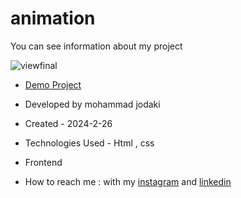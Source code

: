 ﻿# animation
You can see information about my project

![viewfinal](https://private-user-images.githubusercontent.com/154656255/328382796-0524ba7b-0e67-4bfa-9dfd-9069c16c4b98.png?jwt=eyJhbGciOiJIUzI1NiIsInR5cCI6IkpXVCJ9.eyJpc3MiOiJnaXRodWIuY29tIiwiYXVkIjoicmF3LmdpdGh1YnVzZXJjb250ZW50LmNvbSIsImtleSI6ImtleTUiLCJleHAiOjE3MTUxNjQ1MzQsIm5iZiI6MTcxNTE2NDIzNCwicGF0aCI6Ii8xNTQ2NTYyNTUvMzI4MzgyNzk2LTA1MjRiYTdiLTBlNjctNGJmYS05ZGZkLTkwNjljMTZjNGI5OC5wbmc_WC1BbXotQWxnb3JpdGhtPUFXUzQtSE1BQy1TSEEyNTYmWC1BbXotQ3JlZGVudGlhbD1BS0lBVkNPRFlMU0E1M1BRSzRaQSUyRjIwMjQwNTA4JTJGdXMtZWFzdC0xJTJGczMlMkZhd3M0X3JlcXVlc3QmWC1BbXotRGF0ZT0yMDI0MDUwOFQxMDMwMzRaJlgtQW16LUV4cGlyZXM9MzAwJlgtQW16LVNpZ25hdHVyZT03ODYwNTk1ODVkNTliYmM4MjUxZjIzNGVhMTM3NTAxMDc3ZTcyNTYzNWExYzI2ZWFkYjMzNTRiOWU4M2Y5ZjYzJlgtQW16LVNpZ25lZEhlYWRlcnM9aG9zdCZhY3Rvcl9pZD0wJmtleV9pZD0wJnJlcG9faWQ9MCJ9.rUdmMgnZ7EnSkTcTcjhCrp7YN32uSAzsW522hm3sLnw)

- [Demo Project](https://mohammadjodaki.github.io/animation/)

- Developed by mohammad jodaki

- Created - 2024-2-26

- Technologies Used - Html , css 

- Frontend

- How to reach me : with my [instagram](https://www.instagram.com/mohammad_jodaki_web) and [linkedin](https://www.linkedin.com/in/mohammad-jodakian/)

